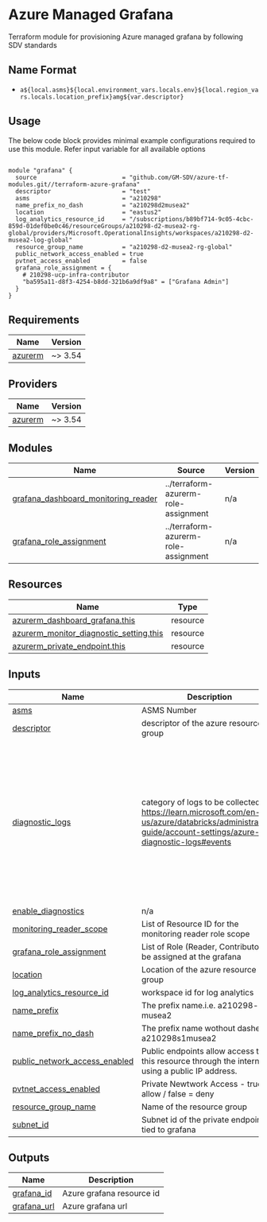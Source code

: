 # Azure Managed Grafana
Terraform module for provisioning Azure managed grafana by following SDV standards

## Name Format

- `a${local.asms}${local.environment_vars.locals.env}${local.region_vars.locals.location_prefix}amg${var.descriptor}`

## Usage

The below code block provides minimal example configurations required to use this module. Refer input variable for all available options

```hcl

module "grafana" {
  source                        = "github.com/GM-SDV/azure-tf-modules.git//terraform-azure-grafana"
  descriptor                    = "test"
  asms                          = "a210298"
  name_prefix_no_dash           = "a210298d2musea2"
  location                      = "eastus2"
  log_analytics_resource_id     = "/subscriptions/b89bf714-9c05-4cbc-859d-01def0be0c46/resourceGroups/a210298-d2-musea2-rg-global/providers/Microsoft.OperationalInsights/workspaces/a210298-d2-musea2-log-global"
  resource_group_name           = "a210298-d2-musea2-rg-global"
  public_network_access_enabled = true
  pvtnet_access_enabled         = false
  grafana_role_assignment = {
    # 210298-ucp-infra-contributor
    "ba595a11-d8f3-4254-b8dd-321b6a9df9a8" = ["Grafana Admin"]
  }
}

```
## Requirements

| Name | Version |
|------|---------|
| <a name="requirement_azurerm"></a> [azurerm](#requirement\_azurerm) | ~> 3.54 |

## Providers

| Name | Version |
|------|---------|
| <a name="provider_azurerm"></a> [azurerm](#provider\_azurerm) | ~> 3.54 |

## Modules

| Name | Source | Version |
|------|--------|---------|
| <a name="module_grafana_dashboard_monitoring_reader"></a> [grafana\_dashboard\_monitoring\_reader](#module\_grafana\_dashboard\_monitoring\_reader) | ../terraform-azurerm-role-assignment | n/a |
| <a name="module_grafana_role_assignment"></a> [grafana\_role\_assignment](#module\_grafana\_role\_assignment) | ../terraform-azurerm-role-assignment | n/a |

## Resources

| Name | Type |
|------|------|
| [azurerm_dashboard_grafana.this](https://registry.terraform.io/providers/hashicorp/azurerm/latest/docs/resources/dashboard_grafana) | resource |
| [azurerm_monitor_diagnostic_setting.this](https://registry.terraform.io/providers/hashicorp/azurerm/latest/docs/resources/monitor_diagnostic_setting) | resource |
| [azurerm_private_endpoint.this](https://registry.terraform.io/providers/hashicorp/azurerm/latest/docs/resources/private_endpoint) | resource |

## Inputs

| Name | Description | Type | Default | Required |
|------|-------------|------|---------|:--------:|
| <a name="input_asms"></a> [asms](#input\_asms) | ASMS Number | `string` | n/a | yes |
| <a name="input_descriptor"></a> [descriptor](#input\_descriptor) | descriptor of the azure resource group | `string` | n/a | yes |
| <a name="input_diagnostic_logs"></a> [diagnostic\_logs](#input\_diagnostic\_logs) | category of logs to be collected see https://learn.microsoft.com/en-us/azure/databricks/administration-guide/account-settings/azure-diagnostic-logs#events | <pre>set(object({<br>    category          = string<br>    category_group    = string<br>    enabled           = bool<br>    retention_enabled = bool<br>    retention_days    = number<br>  }))</pre> | <pre>[<br>  {<br>    "category": null,<br>    "category_group": "allLogs",<br>    "enabled": true,<br>    "retention_days": 30,<br>    "retention_enabled": true<br>  },<br>  {<br>    "category": null,<br>    "category_group": "audit",<br>    "enabled": true,<br>    "retention_days": 30,<br>    "retention_enabled": true<br>  }<br>]</pre> | no |
| <a name="input_enable_diagnostics"></a> [enable\_diagnostics](#input\_enable\_diagnostics) | n/a | `bool` | `true` | no |
| <a name="input_monitoring_reader_scope"></a> [monitoring\_reader\_scope](#input\_monitoring\_reader\_scope) | List of Resource ID for the monitoring reader role scope | `list(string)` | `[]` | no |
| <a name="input_grafana_role_assignment"></a> [grafana\_role\_assignment](#input\_grafana\_role\_assignment) | List of Role (Reader, Contributor) to be assigned at the grafana | `map(any)` | `{}` | no |
| <a name="input_location"></a> [location](#input\_location) | Location of the azure resource group | `string` | n/a | yes |
| <a name="input_log_analytics_resource_id"></a> [log\_analytics\_resource\_id](#input\_log\_analytics\_resource\_id) | workspace id for log analytics | `string` | n/a | yes |
| <a name="input_name_prefix"></a> [name\_prefix](#input\_name\_prefix) | The prefix name.i.e. a210298-s1-musea2 | `string` | n/a | yes |
| <a name="input_name_prefix_no_dash"></a> [name\_prefix\_no\_dash](#input\_name\_prefix\_no\_dash) | The prefix name wothout dashes.i.e. a210298s1musea2 | `string` | n/a | yes |
| <a name="input_public_network_access_enabled"></a> [public\_network\_access\_enabled](#input\_public\_network\_access\_enabled) | Public endpoints allow access to this resource through the internet using a public IP address. | `bool` | `false` | no |
| <a name="input_pvtnet_access_enabled"></a> [pvtnet\_access\_enabled](#input\_pvtnet\_access\_enabled) | Private Newtwork Access - true = allow / false = deny | `bool` | `true` | no |
| <a name="input_resource_group_name"></a> [resource\_group\_name](#input\_resource\_group\_name) | Name of the resource group | `string` | n/a | yes |
| <a name="input_subnet_id"></a> [subnet\_id](#input\_subnet\_id) | Subnet id of the private endpoint tied to grafana | `string` | n/a | yes |

## Outputs

| Name | Description |
|------|-------------|
| <a name="output_grafana_id"></a> [grafana\_id](#output\_grafana\_id) | Azure grafana resource id |
| <a name="output_grafana_url"></a> [grafana\_url](#output\_grafana\_url) | Azure grafana url |
